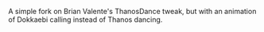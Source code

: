 A simple fork on Brian Valente's ThanosDance tweak, but with an animation of Dokkaebi calling  instead of Thanos dancing.
